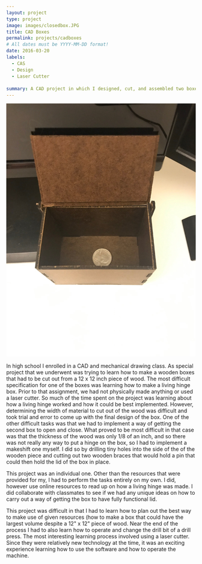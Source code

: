 ```yaml
---
layout: project
type: project
image: images/closedbox.JPG
title: CAD Boxes
permalink: projects/cadboxes
# All dates must be YYYY-MM-DD format!
date: 2016-03-20
labels:
  - CAS
  - Design
  - Laser Cutter
  
summary: A CAD project in which I designed, cut, and assembled two boxes.
---
```


<img class="ui medium right floated rounded image" src="../images/openbox.JPG">

In high school I enrolled in a CAD and mechanical drawing class. As special project that we underwent was trying to learn how to
make a wooden boxes that had to be cut out from a 12 x 12 inch piece of wood. The most difficult specification for one of the boxes was 
learning how to make a living hinge box. Prior to that assignment, we had not physically made anything or used a laser cutter. So much of 
the time spent on the project was learning about how a living hinge worked and how it could be best implemented. However, determining the 
width of material to cut out of the wood was difficult and took trial and error to come up with the final design of the box. One of the 
other difficult tasks was that we had to implement a way of getting the second box to open and close. What proved to be most difficult in 
that case was that the thickness of the wood was only 1/8 of an inch, and so there was not really any way to put a hinge on the box, so I 
had to implement a makeshift one myself. I did so by drilling tiny holes into the side of the of the wooden piece and cutting out two 
wooden braces that would hold a pin that could then hold the lid of the box in place.


This project was an individual one. Other than the resources that were provided for my, I had to perform the tasks entirely on my own. I 
did, however use online resources to read up on how a living hinge was made. I did collaborate with classmates to see if we had any unique 
ideas on how to carry out a way of getting the box to have fully functional lid. 

This project was difficult in that I had to learn how to plan out the best way to make use of given resources (how to make a box that
could have the largest volume despite a 12" x 12" piece of wood. Near the end of the process I had to also learn how to operate and change 
the drill bit of a drill press. The most interesting learning process involved using a laser cutter. Since they were relatively new
technology at the time, it was an exciting experience learning how to use the software and how to operate the machine. 

